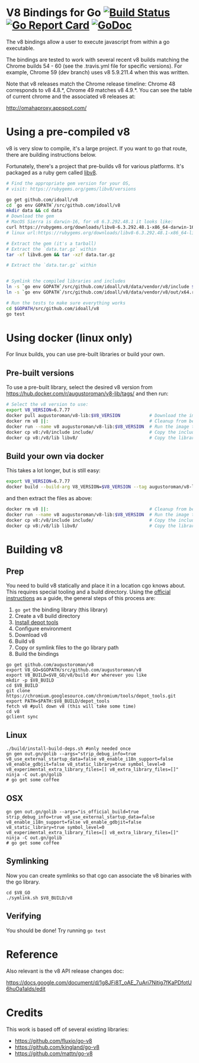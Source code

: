 # V8 Bindings for Go [![Build Status](https://travis-ci.org/augustoroman/v8.svg?branch=master)](https://travis-ci.org/augustoroman/v8) [![Go Report Card](https://goreportcard.com/badge/github.com/augustoroman/v8)](https://goreportcard.com/report/github.com/augustoroman/v8) [![GoDoc](https://godoc.org/github.com/augustoroman/v8?status.svg)](https://godoc.org/github.com/augustoroman/v8)

The v8 bindings allow a user to execute javascript from within a go executable.

The bindings are tested to work with several recent v8 builds matching the
Chrome builds 54 - 60 (see the .travis.yml file for specific versions). For
example, Chrome 59 (dev branch) uses v8 5.9.211.4 when this was written.

Note that v8 releases match the Chrome release timeline:
Chrome 48 corresponds to v8 4.8.\*, Chrome 49 matches v8 4.9.\*. You can see
the table of current chrome and the associated v8 releases at:

http://omahaproxy.appspot.com/

# Using a pre-compiled v8

v8 is very slow to compile, it's a large project. If you want to go that route, there are building instructions below.

Fortunately, there's a project that pre-builds v8 for various platforms. It's packaged as a ruby gem called [libv8](https://rubygems.org/gems/libv8).

```bash
# Find the appropriate gem version for your OS,
# visit: https://rubygems.org/gems/libv8/versions

go get github.com/idoall/v8
cd `go env GOPATH`/src/github.com/idoall/v8
mkdir data && cd data
# Download the gem
# MacOS Sierra is darwin-16, for v8 6.3.292.48.1 it looks like:
curl https://rubygems.org/downloads/libv8-6.3.292.48.1-x86_64-darwin-16.gem > libv8.gem
# linux url:https://rubygems.org/downloads/libv8-6.3.292.48.1-x86_64-linux.gem

# Extract the gem (it's a tarball)
# Extract the `data.tar.gz` within
tar -xf libv8.gem && tar -xzf data.tar.gz

# Extract the `data.tar.gz` within


# Symlink the compiled libraries and includes
ln -s `go env GOPATH`/src/github.com/idoall/v8/data/vendor/v8/include $GOPATH/src/github.com/idoall/v8/include
ln -s `go env GOPATH`/src/github.com/idoall/v8/data/vendor/v8/out/x64.release $GOPATH/src/github.com/idoall/v8/libv8

# Run the tests to make sure everything works
cd $GOPATH/src/github.com/idoall/v8
go test
```

# Using docker (linux only)

For linux builds, you can use pre-built libraries or build your own.

## Pre-built versions

To use a pre-built library, select the desired v8 version from https://hub.docker.com/r/augustoroman/v8-lib/tags/ and then run:

```bash
# Select the v8 version to use:
export V8_VERSION=6.7.77
docker pull augustoroman/v8-lib:$V8_VERSION           # Download the image, updating if necessary.
docker rm v8 ||:                                      # Cleanup from before if necessary.
docker run --name v8 augustoroman/v8-lib:$V8_VERSION  # Run the image to provide access to the files.
docker cp v8:/v8/include include/                     # Copy the include files.
docker cp v8:/v8/lib libv8/                           # Copy the library fiels.
```

## Build your own via docker

This takes a lot longer, but is still easy:

```bash
export V8_VERSION=6.7.77
docker build --build-arg V8_VERSION=$V8_VERSION --tag augustoroman/v8-lib:$V8_VERSION docker-v8-lib/
```

and then extract the files as above:

```bash
docker rm v8 ||:                                      # Cleanup from before if necessary.
docker run --name v8 augustoroman/v8-lib:$V8_VERSION  # Run the image to provide access to the files.
docker cp v8:/v8/include include/                     # Copy the include files.
docker cp v8:/v8/lib libv8/                           # Copy the library fiels.
```

# Building v8

## Prep

You need to build v8 statically and place it in a location cgo knows about. This requires special tooling and a build directory. Using the [official instructions](https://github.com/v8/v8/wiki/Building-from-Source) as a guide, the general steps of this process are:

1.  `go get` the binding library (this library)
1.  Create a v8 build directory
1.  [Install depot tools](http://commondatastorage.googleapis.com/chrome-infra-docs/flat/depot_tools/docs/html/depot_tools_tutorial.html#_setting_up)
1.  Configure environment
1.  Download v8
1.  Build v8
1.  Copy or symlink files to the go library path
1.  Build the bindings

```
go get github.com/augustoroman/v8
export V8_GO=$GOPATH/src/github.com/augustoroman/v8
export V8_BUILD=$V8_GO/v8/build #or wherever you like
mkdir -p $V8_BUILD
cd $V8_BUILD
git clone https://chromium.googlesource.com/chromium/tools/depot_tools.git
export PATH=$PATH:$V8_BUILD/depot_tools
fetch v8 #pull down v8 (this will take some time)
cd v8
gclient sync
```

## Linux

```
./build/install-build-deps.sh #only needed once
gn gen out.gn/golib --args="strip_debug_info=true v8_use_external_startup_data=false v8_enable_i18n_support=false v8_enable_gdbjit=false v8_static_library=true symbol_level=0 v8_experimental_extra_library_files=[] v8_extra_library_files=[]"
ninja -C out.gn/golib
# go get some coffee
```

## OSX

```
gn gen out.gn/golib --args="is_official_build=true strip_debug_info=true v8_use_external_startup_data=false v8_enable_i18n_support=false v8_enable_gdbjit=false v8_static_library=true symbol_level=0 v8_experimental_extra_library_files=[] v8_extra_library_files=[]"
ninja -C out.gn/golib
# go get some coffee
```

## Symlinking

Now you can create symlinks so that cgo can associate the v8 binaries with the go library.

```
cd $V8_GO
./symlink.sh $V8_BUILD/v8
```

## Verifying

You should be done! Try running `go test`

# Reference

Also relevant is the v8 API release changes doc:

https://docs.google.com/document/d/1g8JFi8T_oAE_7uAri7Njtig7fKaPDfotU6huOa1alds/edit

# Credits

This work is based off of several existing libraries:

* https://github.com/fluxio/go-v8
* https://github.com/kingland/go-v8
* https://github.com/mattn/go-v8
